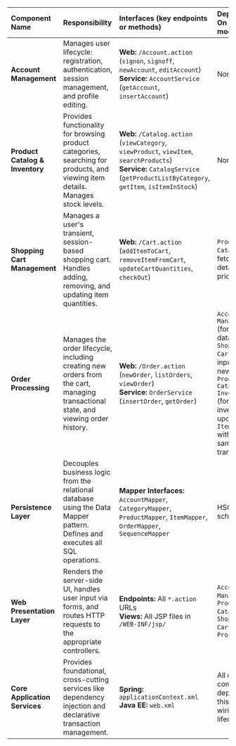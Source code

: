 | Component Name | Responsibility | Interfaces (key endpoints or methods) | Depends On (other modules) | Technologies (frameworks, DBs, patterns) |
| :--- | :--- | :--- | :--- | :--- |
| **Account Management** | Manages user lifecycle: registration, authentication, session management, and profile editing. | **Web:** `/Account.action` (`signon`, `signoff`, `newAccount`, `editAccount`)<br>**Service:** `AccountService` (`getAccount`, `insertAccount`) | None | Stripes (`AccountActionBean`), Spring (`AccountService`), MyBatis (`AccountMapper`), MVC, DI, HSQLDB |
| **Product Catalog & Inventory** | Provides functionality for browsing product categories, searching for products, and viewing item details. Manages stock levels. | **Web:** `/Catalog.action` (`viewCategory`, `viewProduct`, `viewItem`, `searchProducts`)<br>**Service:** `CatalogService` (`getProductListByCategory`, `getItem`, `isItemInStock`) | None | Stripes (`CatalogActionBean`), Spring (`CatalogService`), MyBatis (`CategoryMapper`, `ProductMapper`, `ItemMapper`, `Inventory` table), MVC, DI, Data Mapper, HSQLDB |
| **Shopping Cart Management** | Manages a user's transient, session-based shopping cart. Handles adding, removing, and updating item quantities. | **Web:** `/Cart.action` (`addItemToCart`, `removeItemFromCart`, `updateCartQuantities`, `checkOut`) | `Product Catalog` (to fetch item details and prices) | Stripes (`CartActionBean`, `@SessionScope`), JSP, HTTP Session, MVC |
| **Order Processing** | Manages the order lifecycle, including creating new orders from the cart, managing transactional state, and viewing order history. | **Web:** `/Order.action` (`newOrder`, `listOrders`, `viewOrder`)<br>**Service:** `OrderService` (`insertOrder`, `getOrder`) | `Account Management` (for user data)<br>`Shopping Cart` (as input for new orders)<br>`Product Catalog & Inventory` (for inventory updates via `ItemMapper` within the same transaction) | Stripes (`OrderActionBean`), Spring (`OrderService`, `@Transactional`), MyBatis (`OrderMapper`, `LineItemMapper`, `SequenceMapper`), MVC, DI, Data Mapper, HSQLDB |
| **Persistence Layer** | Decouples business logic from the relational database using the Data Mapper pattern. Defines and executes all SQL operations. | **Mapper Interfaces:** `AccountMapper`, `CategoryMapper`, `ProductMapper`, `ItemMapper`, `OrderMapper`, `SequenceMapper` | HSQLDB schema | MyBatis, XML (for SQL mapping), JDBC |
| **Web Presentation Layer** | Renders the server-side UI, handles user input via forms, and routes HTTP requests to the appropriate controllers. | **Endpoints:** All `*.action` URLs<br>**Views:** All JSP files in `/WEB-INF/jsp/` | `Account Management`, `Product Catalog`, `Shopping Cart`, `Order Processing` | Stripes (MVC Framework), JSP, JSTL, Server-Side Rendering |
| **Core Application Services** | Provides foundational, cross-cutting services like dependency injection and declarative transaction management. | **Spring:** `applicationContext.xml`<br>**Java EE:** `web.xml` | All other components depend on this for wiring and lifecycle. | Spring Framework (DI, AOP, Transaction Management), Apache Maven (Build System) |